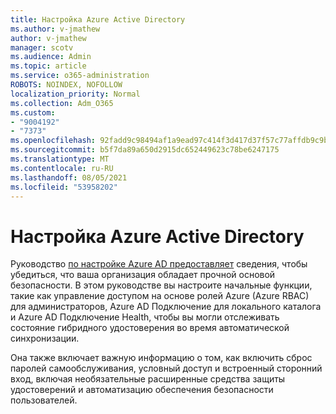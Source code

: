 ```yaml
---
title: Настройка Azure Active Directory
ms.author: v-jmathew
author: v-jmathew
manager: scotv
ms.audience: Admin
ms.topic: article
ms.service: o365-administration
ROBOTS: NOINDEX, NOFOLLOW
localization_priority: Normal
ms.collection: Adm_O365
ms.custom:
- "9004192"
- "7373"
ms.openlocfilehash: 92fadd9c98494af1a9ead97c414f3d417d37f57c77affdb9c9b3568dff4b889d
ms.sourcegitcommit: b5f7da89a650d2915dc652449623c78be6247175
ms.translationtype: MT
ms.contentlocale: ru-RU
ms.lasthandoff: 08/05/2021
ms.locfileid: "53958202"
---
```

# <a name="set-up-azure-active-directory"></a>Настройка Azure Active Directory

Руководство [по настройке Azure AD предоставляет](https://go.microsoft.com/fwlink/?linkid=2134390) сведения, чтобы убедиться, что ваша организация обладает прочной основой безопасности. В этом руководстве вы настроите начальные функции, такие как управление доступом на основе ролей Azure (Azure RBAC) для администраторов, Azure AD Подключение для локального каталога и Azure AD Подключение Health, чтобы вы могли отслеживать состояние гибридного удостоверения во время автоматической синхронизации.

Она также включает важную информацию о том, как включить сброс паролей самообслуживания, условный доступ и встроенный сторонний вход, включая необязательные расширенные средства защиты удостоверений и автоматизацию обеспечения безопасности пользователей.
